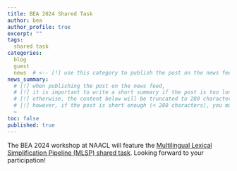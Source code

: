 ```yaml
---
title: BEA 2024 Shared Task
author: bea
author_profile: true
excerpt: ""
tags:
  shared task
categories:
  blog
  guest
  news  # <-- [!] use this category to publish the post on the news feed 
news_summary: 
  # [!] when publishing the post on the news feed,
  # [!] it is important to write a short summary if the post is too long (~several paragraphs)
  # [!] otherwise, the content below will be truncated to 280 characters on the news feed
  # [!] however, if the post is short enough (< 280 characters), you may disregard this option
  ~
toc: false
published: true
---
```


The BEA 2024 workshop at NAACL will feature the [Multilingual Lexical Simplification Pipeline (MLSP) shared task](https://sig-edu.org/sharedtask/2024-MLSP). Looking forward to your participation!